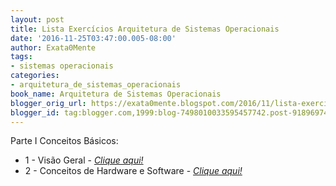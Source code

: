 ```yaml
---
layout: post
title: Lista Exercícios Arquitetura de Sistemas Operacionais
date: '2016-11-25T03:47:00.005-08:00'
author: Exata0Mente
tags:
- sistemas operacionais
categories:
- arquitetura_de_sistemas_operacionais
book_name: Arquitetura de Sistemas Operacionais
blogger_orig_url: https://exata0mente.blogspot.com/2016/11/lista-exercicios-arquitetura-de.html
blogger_id: tag:blogger.com,1999:blog-7498010033595457742.post-918969748778647447
---
```

Parte I Conceitos Básicos:

- 1 - Visão Geral - [*Clique aqui!*](https://exata0mente.github.io/resp/arquitetura_de_sistemas_operacionais/cap1/capitulo-1-visao-geral.html)
- 2 - Conceitos de Hardware e Software - [*Clique aqui!*](https://exata0mente.github.io/resp/aso-capitulo-i-2-conceitos-de-hardware)
